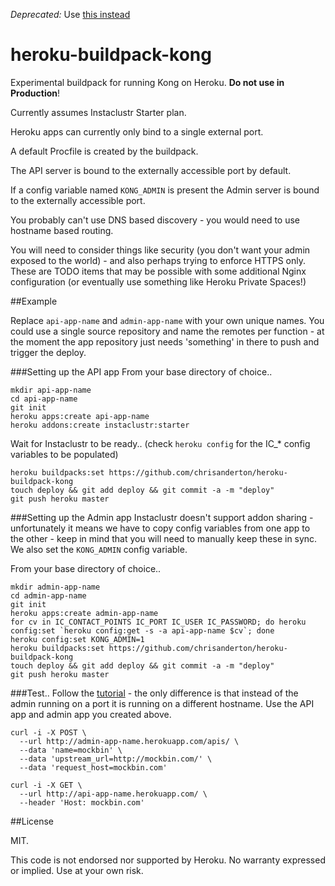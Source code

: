 *Deprecated:* Use [this instead](https://github.com/heroku/heroku-buildpack-kong)

# heroku-buildpack-kong

Experimental buildpack for running Kong on Heroku. **Do not use in Production**!

Currently assumes Instaclustr Starter plan.

Heroku apps can currently only bind to a single external port.

A default Procfile is created by the buildpack.

The API server is bound to the externally accessible port by default.

If a config variable named `KONG_ADMIN` is present the Admin server is bound to the externally accessible port.

You probably can't use DNS based discovery - you would need to use hostname based routing.

You will need to consider things like security (you don't want your admin exposed to the world) - and also perhaps trying to enforce HTTPS only. These are TODO items that may be possible with some additional Nginx configuration (or eventually use something like Heroku Private Spaces!)

##Example

Replace `api-app-name` and `admin-app-name` with your own unique names. You could use a single source repository and name the remotes per function - at the moment the app repository just needs 'something' in there to push and trigger the deploy.

###Setting up the API app
From your base directory of choice..

```
mkdir api-app-name
cd api-app-name
git init
heroku apps:create api-app-name
heroku addons:create instaclustr:starter
```

Wait for Instaclustr to be ready.. (check `heroku config` for the IC_* config variables to be populated)

```
heroku buildpacks:set https://github.com/chrisanderton/heroku-buildpack-kong
touch deploy && git add deploy && git commit -a -m "deploy"
git push heroku master
```

###Setting up the Admin app
Instaclustr doesn't support addon sharing - unfortunately it means we have to copy config variables from one app to the other - keep in mind that you will need to manually keep these in sync. We also set the `KONG_ADMIN` config variable.

From your base directory of choice..

```
mkdir admin-app-name
cd admin-app-name
git init
heroku apps:create admin-app-name
for cv in IC_CONTACT_POINTS IC_PORT IC_USER IC_PASSWORD; do heroku config:set `heroku config:get -s -a api-app-name $cv`; done
heroku config:set KONG_ADMIN=1
heroku buildpacks:set https://github.com/chrisanderton/heroku-buildpack-kong
touch deploy && git add deploy && git commit -a -m "deploy"
git push heroku master
```

###Test.. 
Follow the [tutorial](https://getkong.org/docs/0.5.x/getting-started/adding-your-api/) - the only difference is that instead of the admin running on a port it is running on a different hostname. Use the API app and admin app you created above.

```
curl -i -X POST \
  --url http://admin-app-name.herokuapp.com/apis/ \
  --data 'name=mockbin' \
  --data 'upstream_url=http://mockbin.com/' \
  --data 'request_host=mockbin.com'
  
curl -i -X GET \
  --url http://api-app-name.herokuapp.com/ \
  --header 'Host: mockbin.com'
```

##License

MIT.

This code is not endorsed nor supported by Heroku. No warranty expressed or implied. Use at your own risk.
